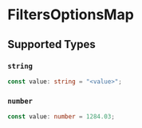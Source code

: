 # FiltersOptionsMap


## Supported Types

### `string`

```typescript
const value: string = "<value>";
```

### `number`

```typescript
const value: number = 1284.03;
```

